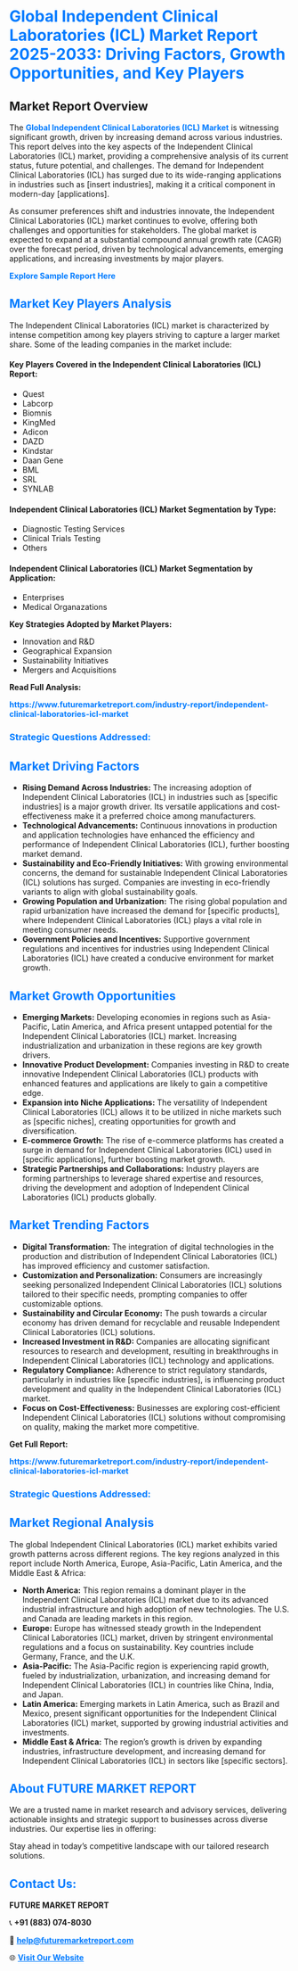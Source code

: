 <h1 style="color: #007BFF;">Global Independent Clinical Laboratories (ICL) Market Report 2025-2033: Driving Factors, Growth Opportunities, and Key Players</h1>

<section id="overview">
<h2>Market Report Overview</h2>
<p>The <a href="https://www.futuremarketreport.com/industry-report/independent-clinical-laboratories-icl-market" style="color: #007BFF; text-decoration: none;"><strong>Global Independent Clinical Laboratories (ICL) Market</strong></a> is witnessing significant growth, driven by increasing demand across various industries. This report delves into the key aspects of the Independent Clinical Laboratories (ICL) market, providing a comprehensive analysis of its current status, future potential, and challenges. The demand for Independent Clinical Laboratories (ICL) has surged due to its wide-ranging applications in industries such as [insert industries], making it a critical component in modern-day [applications].</p>
<p>As consumer preferences shift and industries innovate, the Independent Clinical Laboratories (ICL) market continues to evolve, offering both challenges and opportunities for stakeholders. The global market is expected to expand at a substantial compound annual growth rate (CAGR) over the forecast period, driven by technological advancements, emerging applications, and increasing investments by major players.</p>
</section>

<section id="overview">
<p><a href="https://www.futuremarketreport.com/request-sample/reportId=43728" style="color: #007BFF; text-decoration: none;"><strong>Explore Sample Report Here</strong></a></p>
</section>

<section id="key-players">
<h2 style="color: #007BFF;">Market Key Players Analysis</h2>
<p>The Independent Clinical Laboratories (ICL) market is characterized by intense competition among key players striving to capture a larger market share. Some of the leading companies in the market include:</p>
<h4>Key Players Covered in the Independent Clinical Laboratories (ICL) Report:</h4>
<ul><li>Quest</li><li>Labcorp</li><li>Biomnis</li><li>KingMed</li><li>Adicon</li><li>DAZD</li><li>Kindstar</li><li>Daan Gene</li><li>BML</li><li>SRL</li><li>SYNLAB</li></ul>
<h4>Independent Clinical Laboratories (ICL) Market Segmentation by Type:</h4>
<ul><li>Diagnostic Testing Services</li><li>Clinical Trials Testing</li><li>Others</li></ul>

<h4>Independent Clinical Laboratories (ICL) Market Segmentation by Application:</h4>
<ul><li>Enterprises</li><li>Medical Organazations</li></ul>
<p><strong>Key Strategies Adopted by Market Players:</strong></p>
<ul>
<li>Innovation and R&D</li>
<li>Geographical Expansion</li>
<li>Sustainability Initiatives</li>
<li>Mergers and Acquisitions</li>
</ul>
</section>

<section>
<p><strong>Read Full Analysis: </strong></p><a href="https://www.futuremarketreport.com/industry-report/independent-clinical-laboratories-icl-market" style="color: #007BFF; text-decoration: none;"><strong>https://www.futuremarketreport.com/industry-report/independent-clinical-laboratories-icl-market</strong></a>
<h3 style="color: #007BFF;">Strategic Questions Addressed:</h3>
</section>

<section id="driving-factors">
<h2 style="color: #007BFF;">Market Driving Factors</h2>
<ul>
<li><strong>Rising Demand Across Industries:</strong> The increasing adoption of Independent Clinical Laboratories (ICL) in industries such as [specific industries] is a major growth driver. Its versatile applications and cost-effectiveness make it a preferred choice among manufacturers.</li>
<li><strong>Technological Advancements:</strong> Continuous innovations in production and application technologies have enhanced the efficiency and performance of Independent Clinical Laboratories (ICL), further boosting market demand.</li>
<li><strong>Sustainability and Eco-Friendly Initiatives:</strong> With growing environmental concerns, the demand for sustainable Independent Clinical Laboratories (ICL) solutions has surged. Companies are investing in eco-friendly variants to align with global sustainability goals.</li>
<li><strong>Growing Population and Urbanization:</strong> The rising global population and rapid urbanization have increased the demand for [specific products], where Independent Clinical Laboratories (ICL) plays a vital role in meeting consumer needs.</li>
<li><strong>Government Policies and Incentives:</strong> Supportive government regulations and incentives for industries using Independent Clinical Laboratories (ICL) have created a conducive environment for market growth.</li>
</ul>
</section>

<section id="growth-opportunities">
<h2 style="color: #007BFF;">Market Growth Opportunities</h2>
<ul>
<li><strong>Emerging Markets:</strong> Developing economies in regions such as Asia-Pacific, Latin America, and Africa present untapped potential for the Independent Clinical Laboratories (ICL) market. Increasing industrialization and urbanization in these regions are key growth drivers.</li>
<li><strong>Innovative Product Development:</strong> Companies investing in R&D to create innovative Independent Clinical Laboratories (ICL) products with enhanced features and applications are likely to gain a competitive edge.</li>
<li><strong>Expansion into Niche Applications:</strong> The versatility of Independent Clinical Laboratories (ICL) allows it to be utilized in niche markets such as [specific niches], creating opportunities for growth and diversification.</li>
<li><strong>E-commerce Growth:</strong> The rise of e-commerce platforms has created a surge in demand for Independent Clinical Laboratories (ICL) used in [specific applications], further boosting market growth.</li>
<li><strong>Strategic Partnerships and Collaborations:</strong> Industry players are forming partnerships to leverage shared expertise and resources, driving the development and adoption of Independent Clinical Laboratories (ICL) products globally.</li>
</ul>
</section>

<section id="trending-factors">
<h2 style="color: #007BFF;">Market Trending Factors</h2>
<ul>
<li><strong>Digital Transformation:</strong> The integration of digital technologies in the production and distribution of Independent Clinical Laboratories (ICL) has improved efficiency and customer satisfaction.</li>
<li><strong>Customization and Personalization:</strong> Consumers are increasingly seeking personalized Independent Clinical Laboratories (ICL) solutions tailored to their specific needs, prompting companies to offer customizable options.</li>
<li><strong>Sustainability and Circular Economy:</strong> The push towards a circular economy has driven demand for recyclable and reusable Independent Clinical Laboratories (ICL) solutions.</li>
<li><strong>Increased Investment in R&D:</strong> Companies are allocating significant resources to research and development, resulting in breakthroughs in Independent Clinical Laboratories (ICL) technology and applications.</li>
<li><strong>Regulatory Compliance:</strong> Adherence to strict regulatory standards, particularly in industries like [specific industries], is influencing product development and quality in the Independent Clinical Laboratories (ICL) market.</li>
<li><strong>Focus on Cost-Effectiveness:</strong> Businesses are exploring cost-efficient Independent Clinical Laboratories (ICL) solutions without compromising on quality, making the market more competitive.</li>
</ul>
</section>

<section>
<p><strong>Get Full Report: </strong></p><a href="https://www.futuremarketreport.com/industry-report/independent-clinical-laboratories-icl-market" style="color: #007BFF; text-decoration: none;"><strong>https://www.futuremarketreport.com/industry-report/independent-clinical-laboratories-icl-market</strong></a>
<h3 style="color: #007BFF;">Strategic Questions Addressed:</h3>
</section>


<section id="regional-analysis">
<h2 style="color: #007BFF;">Market Regional Analysis</h2>
<p>The global Independent Clinical Laboratories (ICL) market exhibits varied growth patterns across different regions. The key regions analyzed in this report include North America, Europe, Asia-Pacific, Latin America, and the Middle East & Africa:</p>
<ul>
<li><strong>North America:</strong> This region remains a dominant player in the Independent Clinical Laboratories (ICL) market due to its advanced industrial infrastructure and high adoption of new technologies. The U.S. and Canada are leading markets in this region.</li>
<li><strong>Europe:</strong> Europe has witnessed steady growth in the Independent Clinical Laboratories (ICL) market, driven by stringent environmental regulations and a focus on sustainability. Key countries include Germany, France, and the U.K.</li>
<li><strong>Asia-Pacific:</strong> The Asia-Pacific region is experiencing rapid growth, fueled by industrialization, urbanization, and increasing demand for Independent Clinical Laboratories (ICL) in countries like China, India, and Japan.</li>
<li><strong>Latin America:</strong> Emerging markets in Latin America, such as Brazil and Mexico, present significant opportunities for the Independent Clinical Laboratories (ICL) market, supported by growing industrial activities and investments.</li>
<li><strong>Middle East & Africa:</strong> The region’s growth is driven by expanding industries, infrastructure development, and increasing demand for Independent Clinical Laboratories (ICL) in sectors like [specific sectors].</li>
</ul>
</section>

<footer>
<h2 style="color: #007BFF;">About FUTURE MARKET REPORT</h2>
<p>We are a trusted name in market research and advisory services, delivering actionable insights and strategic support to businesses across diverse industries. Our expertise lies in offering:</p>

<p>Stay ahead in today’s competitive landscape with our tailored research solutions.</p>

<h2 style="color: #007BFF;">Contact Us:</h2>
<p><strong>FUTURE MARKET REPORT</strong></p>
<p>📞 <strong>+91 (883) 074-8030</strong></p>
<p>📧 <strong><a href="mailto:help@futuremarketreport.com" style="color: #007BFF;">help@futuremarketreport.com</a></strong></p>
<p>🌐 <strong><a href="https://www.futuremarketreport.com/" style="color: #007BFF;">Visit Our Website</a></strong></p>
</footer>